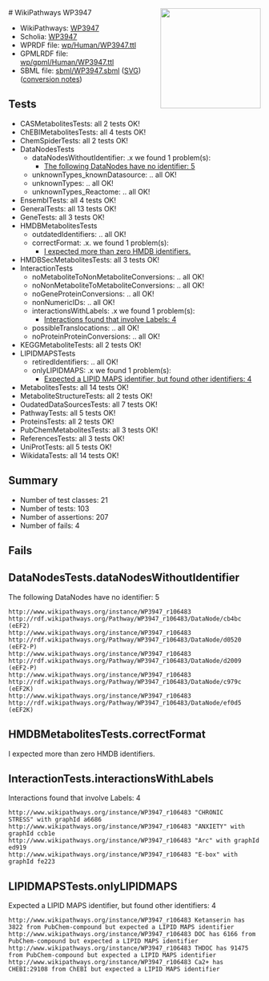 <img style="float: right; width: 200px" src="../logo.png" />
# WikiPathways WP3947

* WikiPathways: [WP3947](https://identifiers.org/wikipathways:WP3947)
* Scholia: [WP3947](https://scholia.toolforge.org/wikipathways/WP3947)
* WPRDF file: [wp/Human/WP3947.ttl](../wp/Human/WP3947.ttl)
* GPMLRDF file: [wp/gpml/Human/WP3947.ttl](../wp/gpml/Human/WP3947.ttl)
* SBML file: [sbml/WP3947.sbml](../sbml/WP3947.sbml) ([SVG](../sbml/WP3947.svg)) ([conversion notes](../sbml/WP3947.txt))

## Tests
* CASMetabolitesTests: all 2 tests OK!
* ChEBIMetabolitesTests: all 4 tests OK!
* ChemSpiderTests: all 2 tests OK!
* DataNodesTests
    * dataNodesWithoutIdentifier: .x we found 1 problem(s):
        * [The following DataNodes have no identifier: 5](#d2d32fa4)
    * unknownTypes_knownDatasource: .. all OK!
    * unknownTypes: .. all OK!
    * unknownTypes_Reactome: .. all OK!
* EnsemblTests: all 4 tests OK!
* GeneralTests: all 13 tests OK!
* GeneTests: all 3 tests OK!
* HMDBMetabolitesTests
    * outdatedIdentifiers: .. all OK!
    * correctFormat: .x. we found 1 problem(s):
        * [I expected more than zero HMDB identifiers.](#ad154c1e)
* HMDBSecMetabolitesTests: all 3 tests OK!
* InteractionTests
    * noMetaboliteToNonMetaboliteConversions: .. all OK!
    * noNonMetaboliteToMetaboliteConversions: .. all OK!
    * noGeneProteinConversions: .. all OK!
    * nonNumericIDs: .. all OK!
    * interactionsWithLabels: .x we found 1 problem(s):
        * [Interactions found that involve Labels: 4](#630d267b)
    * possibleTranslocations: .. all OK!
    * noProteinProteinConversions: .. all OK!
* KEGGMetaboliteTests: all 2 tests OK!
* LIPIDMAPSTests
    * retiredIdentifiers: .. all OK!
    * onlyLIPIDMAPS: .x we found 1 problem(s):
        * [Expected a LIPID MAPS identifier, but found other identifiers: 4](#48cc60bb)
* MetabolitesTests: all 14 tests OK!
* MetaboliteStructureTests: all 2 tests OK!
* OudatedDataSourcesTests: all 7 tests OK!
* PathwayTests: all 5 tests OK!
* ProteinsTests: all 2 tests OK!
* PubChemMetabolitesTests: all 3 tests OK!
* ReferencesTests: all 3 tests OK!
* UniProtTests: all 5 tests OK!
* WikidataTests: all 14 tests OK!


## Summary

* Number of test classes: 21
* Number of tests: 103
* Number of assertions: 207
* Number of fails: 4

## Fails

<a name="d2d32fa4" />

## DataNodesTests.dataNodesWithoutIdentifier

The following DataNodes have no identifier: 5
```
http://www.wikipathways.org/instance/WP3947_r106483 http://rdf.wikipathways.org/Pathway/WP3947_r106483/DataNode/cb4bc (eEF2)
http://www.wikipathways.org/instance/WP3947_r106483 http://rdf.wikipathways.org/Pathway/WP3947_r106483/DataNode/d0520 (eEF2-P)
http://www.wikipathways.org/instance/WP3947_r106483 http://rdf.wikipathways.org/Pathway/WP3947_r106483/DataNode/d2009 (eEF2-P)
http://www.wikipathways.org/instance/WP3947_r106483 http://rdf.wikipathways.org/Pathway/WP3947_r106483/DataNode/c979c (eEF2K)
http://www.wikipathways.org/instance/WP3947_r106483 http://rdf.wikipathways.org/Pathway/WP3947_r106483/DataNode/ef0d5 (eEF2K)
```

<a name="ad154c1e" />

## HMDBMetabolitesTests.correctFormat

I expected more than zero HMDB identifiers.
<a name="630d267b" />

## InteractionTests.interactionsWithLabels

Interactions found that involve Labels: 4
```
http://www.wikipathways.org/instance/WP3947_r106483 "CHRONIC
STRESS" with graphId a6686
http://www.wikipathways.org/instance/WP3947_r106483 "ANXIETY" with graphId ccb1e
http://www.wikipathways.org/instance/WP3947_r106483 "Arc" with graphId ed919
http://www.wikipathways.org/instance/WP3947_r106483 "E-box" with graphId fe223
```

<a name="48cc60bb" />

## LIPIDMAPSTests.onlyLIPIDMAPS

Expected a LIPID MAPS identifier, but found other identifiers: 4
```
http://www.wikipathways.org/instance/WP3947_r106483 Ketanserin has 3822 from PubChem-compound but expected a LIPID MAPS identifier
http://www.wikipathways.org/instance/WP3947_r106483 DOC has 6166 from PubChem-compound but expected a LIPID MAPS identifier
http://www.wikipathways.org/instance/WP3947_r106483 THDOC has 91475 from PubChem-compound but expected a LIPID MAPS identifier
http://www.wikipathways.org/instance/WP3947_r106483 Ca2+ has CHEBI:29108 from ChEBI but expected a LIPID MAPS identifier
```

